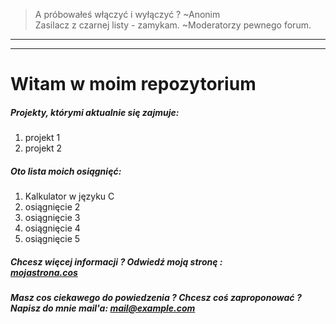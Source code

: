 > A próbowałeś włączyć i wyłączyć ? ~Anonim <br/>
> Zasilacz z czarnej listy - zamykam. ~Moderatorzy pewnego forum.
-----------------------------------------------------------------
-----------------------------------------------------------------
# Witam w moim repozytorium

##### Projekty, którymi aktualnie się zajmuje:
1. projekt 1
2. projekt 2
##### Oto lista moich osiągnięć:
1. Kalkulator w języku C
2. osiągnięcie 2
3. osiągnięcie 3
4. osiągnięcie 4
5. osiągnięcie 5

##### Chcesz więcej informacji ? Odwiedź moją stronę : <br/> [mojastrona.cos](https://mojastrona.cos)

##### Masz cos ciekawego do powiedzenia ? Chcesz coś zaproponować ? <br/> Napisz do mnie mail'a: mail@example.com

